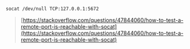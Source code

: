 ```
socat /dev/null TCP:127.0.0.1:5672
```
> [https://stackoverflow.com/questions/47844060/how-to-test-a-remote-port-is-reachable-with-socat](https://stackoverflow.com/questions/47844060/how-to-test-a-remote-port-is-reachable-with-socat)